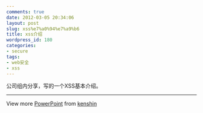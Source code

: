 ```yaml
---
comments: true
date: 2012-03-05 20:34:06
layout: post
slug: xss%e7%a0%94%e7%a9%b6
title: xss介绍
wordpress_id: 180
categories:
- secure
tags:
- web安全
- xss
---
```


公司组内分享，写的一个XSS基本介绍。



****

View more [PowerPoint](http://www.slideshare.net/thecroaker/death-by-powerpoint) from [kenshin ](http://www.slideshare.net/xiha211)
